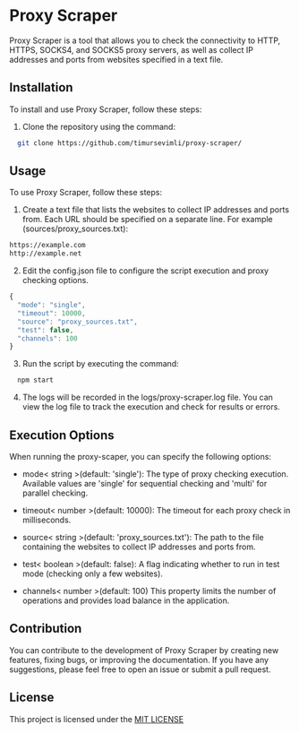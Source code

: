 
# Proxy Scraper

Proxy Scraper is a tool that allows you to check the connectivity to HTTP, HTTPS, SOCKS4, and SOCKS5 proxy servers, as well as collect IP addresses and ports from websites specified in a text file.


## Installation 

To install and use Proxy Scraper, follow these steps:

1. Clone the repository using the command:
```bash 
  git clone https://github.com/timursevimli/proxy-scraper/
```

## Usage

To use Proxy Scraper, follow these steps:

1. Create a text file that lists the websites to collect IP addresses and ports from. Each URL should be specified on a separate line. For example (sources/proxy_sources.txt):
```bash
https://example.com
http://example.net
```
2. Edit the config.json file to configure the script execution and proxy checking options.
```javascript
{
  "mode": "single",
  "timeout": 10000,
  "source": "proxy_sources.txt",
  "test": false,
  "channels": 100
}
```
3. Run the script by executing the command:
```bash
  npm start
```
4. The logs will be recorded in the logs/proxy-scraper.log file. You can view the log file to track the execution and check for results or errors.
## Execution Options

When running the proxy-scaper, you can specify the following options:

* mode< string >(default: 'single'): The type of proxy checking execution. Available values are 'single' for sequential checking and 'multi' for parallel checking.

* timeout< number >(default: 10000): The timeout for each proxy check in milliseconds.

* source< string >(default: 'proxy_sources.txt'): The path to the file containing the websites to collect IP addresses and ports from.

* test< boolean >(default: false): A flag indicating whether to run in test mode (checking only a few websites).

* channels< number >(default: 100) This property limits the number of operations and provides load balance in the application.

## Contribution

You can contribute to the development of Proxy Scraper by creating new features, fixing bugs, or improving the documentation. If you have any suggestions, please feel free to open an issue or submit a pull request.


## License

This project is licensed under the [MIT LICENSE](https://github.com/timursevimli/proxy-scraper/blob/main/LICENSE)

  
